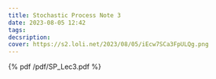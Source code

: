 ```yaml
---
title: Stochastic Process Note 3
date: 2023-08-05 12:42
tags: 
decsription:
cover: https://s2.loli.net/2023/08/05/iEcw7SCa3FpULQg.png
---
```



{% pdf /pdf/SP_Lec3.pdf %}